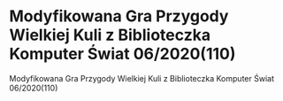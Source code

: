 #  Modyfikowana Gra  Przygody Wielkiej Kuli  z Biblioteczka Komputer Świat 06/2020(110)
Modyfikowana Gra Przygody Wielkiej Kuli z Biblioteczka Komputer Świat 06/2020(110)
